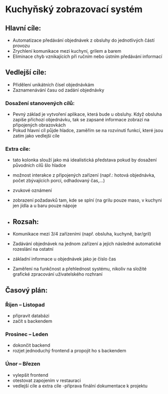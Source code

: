 # Kuchyňský zobrazovací systém  

## Hlavní cíle:   
- Automatizace předávání objednávek z obsluhy do jednotlivých částí provozu  
- Zrychlení komunikace mezi kuchyní, grilem a barem  
- Eliminace chyb vznikajících při ručním nebo ústním předávání informací
  
## Vedlejší cíle:  
- Přidělení unikátních čísel objednávkám  
- Zaznamenávání času od zadání objednávky
  
### Dosažení stanovených cílů:  
- Pevný základ je vytvoření aplikace, která bude u obsluhy. Když obsluha zapíše příchozí objednávku, tak se zapsané informace zobrazí na připojených obrazovkách
- Pokud hlavní cíl půjde hladce, zaměřím se na rozvinutí funkcí, které jsou zatím jako vedlejší cíle
  
### Extra cíle:
- tato kolonka slouží jako má idealistická představa pokud by dosažení původních cílů šlo hladce
- možnost interakce z připojených zařízení (např.: hotová objednávka, počet zbývajících porcí, odhadovaný čas,...)
- zvukové oznámení
- zobrazení požadavků tam, kde se splní (na grilu pouze maso, v kuchyni jen jídla a u baru pouze nápoje

- ## Rozsah:    
- Komunikace mezi 3/4 zařízeními (např. obsluha, kuchyně, bar/gril)  
- Zadávání objednávek na jednom zařízení a jejich následné automatické rozeslání na ostatní  
- základní informace u objednávek jako je číslo  čas
- Zaměření na funkčnost a přehlednost systému, nikoliv na složité grafické zpracování uživatelského rozhraní  
 
## Časový plán:  
### Říjen – Listopad   
- připravit databázi  
- začít s backendem  
### Prosinec – Leden  
- dokončit backend  
- rozjet jednoduchý frontend a propojit ho s backendem   
### Únor – Březen  
- vylepšit frontend
- otestovat zapojením v restauraci
- vedlejší cíle a extra cíle
-příprava finální dokumentace k projektu

